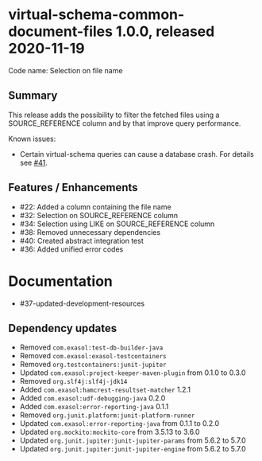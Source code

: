 # virtual-schema-common-document-files 1.0.0, released 2020-11-19
 
Code name: Selection on file name
 
## Summary

This release adds the possibility to filter the fetched files using a SOURCE_REFERENCE column and by that improve query performance.

Known issues:

* Certain virtual-schema queries can cause a database crash. For details see [#41](https://github.com/exasol/virtual-schema-common-document-files/issues/41).

## Features / Enhancements

* #22: Added a column containing the file name
* #32: Selection on SOURCE_REFERENCE column
* #34: Selection using LIKE on SOURCE_REFERENCE column
* #38: Removed unnecessary dependencies
* #40: Created abstract integration test
* #36: Added unified error codes 


# Documentation

* #37-updated-development-resources

## Dependency updates

* Removed `com.exasol:test-db-builder-java`
* Removed `com.exasol:exasol-testcontainers`
* Removed `org.testcontainers:junit-jupiter`
* Updated `com.exasol:project-keeper-maven-plugin` from 0.1.0 to 0.3.0
* Removed `org.slf4j:slf4j-jdk14`
* Added `com.exasol:hamcrest-resultset-matcher` 1.2.1
* Added `com.exasol:udf-debugging-java` 0.2.0
* Added `com.exasol:error-reporting-java` 0.1.1
* Removed `org.junit.platform:junit-platform-runner`
* Updated `com.exasol:error-reporting-java` from 0.1.1 to 0.2.0
* Updated `org.mockito:mockito-core` from 3.5.13 to 3.6.0
* Updated `org.junit.jupiter:junit-jupiter-params` from 5.6.2 to 5.7.0
* Updated `org.junit.jupiter:junit-jupiter-engine` from 5.6.2 to 5.7.0

